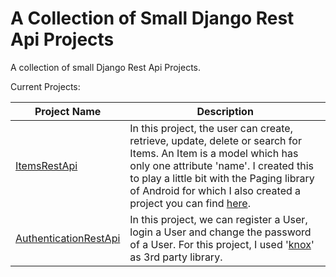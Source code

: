# A Collection of Small Django Rest Api Projects

A collection of small Django Rest Api Projects.

Current Projects: 

| Project Name | Description|
|--------------| -----------| 
| [ItemsRestApi](https://github.com/CelikAbdullah/collection-of-small-django-rest-api-projects/tree/main/ItemsRestApi) | In this project, the user can create, retrieve, update, delete or search for Items. An Item is a model which has only one attribute 'name'. I created this to play a little bit with the Paging library of Android for which I also created a project you can find [here](https://github.com/CelikAbdullah/collection-of-small-android-app-projects/tree/main/PagingWithNetworkAndDatabase).|
| [AuthenticationRestApi](https://github.com/CelikAbdullah/collection-of-small-django-rest-api-projects/tree/main/AuthenticationRestApi) | In this project, we can register a User, login a User and change the password of a User. For this project, I used '[knox](https://james1345.github.io/django-rest-knox/installation/)' as 3rd party library. |
